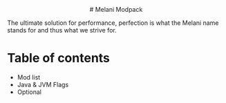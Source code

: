 <div align="center">
# Melani Modpack
  </div>

The ultimate solution for performance, perfection is what the Melani name stands for and thus what we strive for.

# Table of contents

- Mod list
- Java & JVM Flags
- Optional
